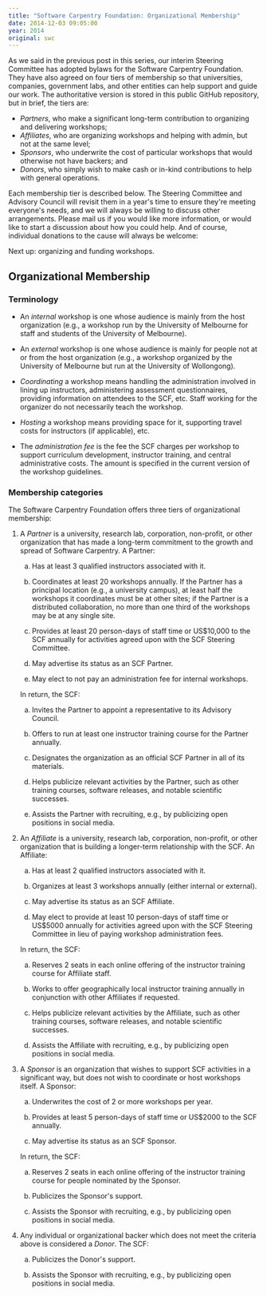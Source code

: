 ```yaml
---
title: "Software Carpentry Foundation: Organizational Membership"
date: 2014-12-03 09:05:00
year: 2014
original: swc
---
```

<p>
  As we said in the previous post in this series,
  our interim Steering Committee
  has adopted bylaws for the Software Carpentry Foundation.
  They have also agreed on four tiers of membership
  so that universities, companies, government labs, and other entities
  can help support and guide our work.
  The authoritative version is stored in
  this public GitHub repository,
  but in brief,
  the tiers are:
</p>
<ul>
  <li>
    <em>Partners</em>,
    who make a significant long-term contribution to organizing and delivering workshops;
  </li>
  <li>
    <em>Affiliates</em>,
    who are organizing workshops and helping with admin, but not at the same level;
  </li>
  <li>
    <em>Sponsors</em>,
    who underwrite the cost of particular workshops that would otherwise not have backers;
    and
  </li>
  <li>
    <em>Donors</em>,
    who simply wish to make cash or in-kind contributions to help with general operations.
  </li>
</ul>
<p>
  Each membership tier is described below.
  The Steering Committee and Advisory Council will revisit them in a year's time
  to ensure they're meeting everyone's needs,
  and we will always be willing to discuss other arrangements.
  Please mail us if you would like more information,
  or would like to start a discussion about how you could help.
  And of course,
  individual donations to the cause will always be welcome:
</p>
<p>
  Next up:
  organizing and funding workshops.
</p>
<h2>Organizational Membership</h2>
<h3 id="terminology">Terminology</h3>
<ul>
<li><p>An <em>internal</em> workshop is one whose audience is mainly from the host organization (e.g., a workshop run by the University of Melbourne for staff and students of the University of Melbourne).</p></li>
<li><p>An <em>external</em> workshop is one whose audience is mainly for people not at or from the host organization (e.g., a workshop organized by the University of Melbourne but run at the University of Wollongong).</p></li>
<li><p><em>Coordinating</em> a workshop means handling the administration involved in lining up instructors, administering assessment questionnaires, providing information on attendees to the SCF, etc. Staff working for the organizer do not necessarily teach the workshop.</p></li>
<li><p><em>Hosting</em> a workshop means providing space for it, supporting travel costs for instructors (if applicable), etc.</p></li>
<li><p>The <em>administration fee</em> is the fee the SCF charges per workshop to support curriculum development, instructor training, and central administrative costs. The amount is specified in the current version of the workshop guidelines.</p></li>
</ul>
<h3 id="membership-categories">Membership categories</h3>
<p>The Software Carpentry Foundation offers three tiers of organizational membership:</p>
<ol style="list-style-type: decimal">
<li id="partner"><p>A <em>Partner</em> is a university, research lab, corporation, non-profit, or other organization that has made a long-term commitment to the growth and spread of Software Carpentry. A Partner:</p>
<ol style="list-style-type: lower-alpha">
<li><p>Has at least 3 qualified instructors associated with it.</p></li>
<li><p>Coordinates at least 20 workshops annually. If the Partner has a principal location (e.g., a university campus), at least half the workshops it coordinates must be at other sites; if the Partner is a distributed collaboration, no more than one third of the workshops may be at any single site.</p></li>
<li><p>Provides at least 20 person-days of staff time or US$10,000 to the SCF annually for activities agreed upon with the SCF Steering Committee.</p></li>
<li><p>May advertise its status as an SCF Partner.</p></li>
<li><p>May elect to not pay an administration fee for internal workshops.</p></li>
</ol>
<p>In return, the SCF:</p>
<ol style="list-style-type: lower-alpha">
<li><p>Invites the Partner to appoint a representative to its Advisory Council.</p></li>
<li><p>Offers to run at least one instructor training course for the Partner annually.</p></li>
<li><p>Designates the organization as an official SCF Partner in all of its materials.</p></li>
<li><p>Helps publicize relevant activities by the Partner, such as other training courses, software releases, and notable scientific successes.</p></li>
<li><p>Assists the Partner with recruiting, e.g., by publicizing open positions in social media.</p></li>
</ol></li>
<li id="affiliate"><p>An <em>Affiliate</em> is a university, research lab, corporation, non-profit, or other organization that is building a longer-term relationship with the SCF. An Affiliate:</p>
<ol style="list-style-type: lower-alpha">
<li><p>Has at least 2 qualified instructors associated with it.</p></li>
<li><p>Organizes at least 3 workshops annually (either internal or external).</p></li>
<li><p>May advertise its status as an SCF Affiliate.</p></li>
<li><p>May elect to provide at least 10 person-days of staff time or US$5000 annually for activities agreed upon with the SCF Steering Committee in lieu of paying workshop administration fees.</p></li>
</ol>
<p>In return, the SCF:</p>
<ol style="list-style-type: lower-alpha">
<li><p>Reserves 2 seats in each online offering of the instructor training course for Affiliate staff.</p></li>
<li><p>Works to offer geographically local instructor training annually in conjunction with other Affiliates if requested.</p></li>
<li><p>Helps publicize relevant activities by the Affiliate, such as other training courses, software releases, and notable scientific successes.</p></li>
<li><p>Assists the Affiliate with recruiting, e.g., by publicizing open positions in social media.</p></li>
</ol></li>
<li id="sponsor"><p>A <em>Sponsor</em> is an organization that wishes to support SCF activities in a significant way, but does not wish to coordinate or host workshops itself. A Sponsor:</p>
<ol style="list-style-type: lower-alpha">
<li><p>Underwrites the cost of 2 or more workshops per year.</p></li>
<li><p>Provides at least 5 person-days of staff time or US$2000 to the SCF annually.</p></li>
<li><p>May advertise its status as an SCF Sponsor.</p></li>
</ol>
<p>In return, the SCF:</p>
<ol style="list-style-type: lower-alpha">
<li><p>Reserves 2 seats in each online offering of the instructor training course for people nominated by the Sponsor.</p></li>
<li><p>Publicizes the Sponsor's support.</p></li>
<li><p>Assists the Sponsor with recruiting, e.g., by publicizing open positions in social media.</p></li>
</ol></li>
<li id="donor"><p>Any individual or organizational backer which does not meet the criteria above is considered a <em>Donor</em>. The SCF:</p>
<ol style="list-style-type: lower-alpha">
<li><p>Publicizes the Donor's support.</p></li>
<li><p>Assists the Sponsor with recruiting, e.g., by publicizing open positions in social media.</p></li>
</ol></li>
</ol>
</div>
